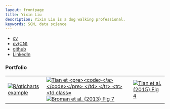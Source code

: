 ```yaml
---
layout: frontpage
title: Yixin Liu
description: Yixin Liu is a dog walking professional.
keywords: SCM, data science
---
```


<div class="navbar">
  <div class="navbar-inner">
      <ul class="nav">
          <li><a href="jinchengsan.github.io/assets/lyx_resume.pdf">cv</a></li>
          <li><a href="jinchengsan.github.io/assets/lyx_resume.pdf">cv(CN)</a></li>
          <li><a href="https://github.com/jinchengsan">github</a></li>
          <li><a href="https://www.linkedin.com/in/realyixin/">LinkedIn</a></li>
      </ul>
  </div>
</div>

### <a name="Portfolio"></a>Portfolio

<table class="wide">
<tr>
  <td class="left">
    <a href="https://github.com/jinchengsan/jinchengsan.github.io/blob/master/assets/WechatIMG64.jpeg">
        <img src="https://github.com/jinchengsan/jinchengsan.github.io/blob/master/assets/WechatIMG64.jpeg" alt="R/qtlcharts example" title="R/qtlcharts example"/>
    </a>
  </td>
  <td class="right">
    <a href="https://github.com/jinchengsan/jinchengsan.github.io/blob/master/assets/WechatIMG59.jpeg">
        <img src="https://github.com/jinchengsan/jinchengsan.github.io/blob/master/assets/WechatIMG59.jpeg" alt="Tian et
        
    </a>
  </td>
</tr>
<tr>
  <td class="left">
    <a href="https://github.com/jinchengsan/jinchengsan.github.io/blob/master/assets/WechatIMG61.jpeg">
        <img src="https://github.com/jinchengsan/jinchengsan.github.io/blob/master/assets/WechatIMG61.jpeg" alt="Broman et al. (2013) Fig 7" title="Broman et al. (2013) Fig 7"/>
    </a>
  </td>
  <td class="right">
    <a href="https://github.com/jinchengsan/jinchengsan.github.io/blob/master/assets/WechatIMG57.jpeg">
        <img src="https://github.com/jinchengsan/jinchengsan.github.io/blob/master/assets/WechatIMG57.jpeg" alt="Tian et al. (2015) Fig 4" title="Tian et al. (2015) Fig 4"/>
    </a>
  </td>
</tr>
</table>
